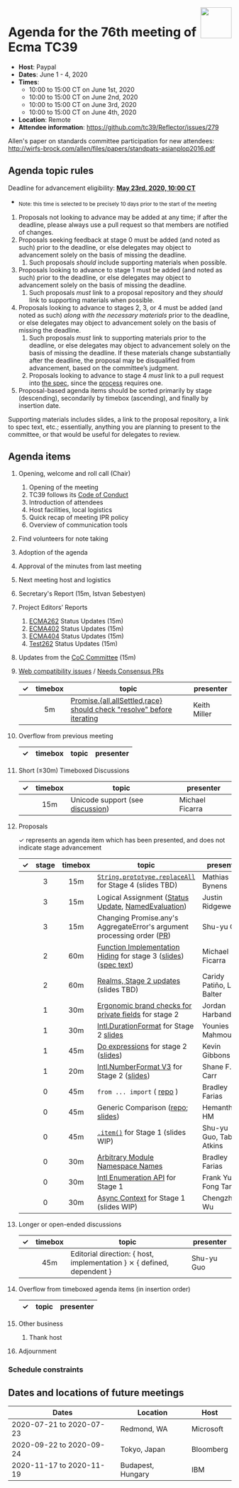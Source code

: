 
<img src="../images/Ecma_RVB-003.jpg" align="right" height="70" alt="" />

# Agenda for the 76th meeting of Ecma TC39

- **Host**: Paypal
- **Dates**: June 1 - 4, 2020
- **Times**:
  - 10:00 to 15:00 CT on June 1st, 2020
  - 10:00 to 15:00 CT on June 2nd, 2020
  - 10:00 to 15:00 CT on June 3rd, 2020
  - 10:00 to 15:00 CT on June 4th, 2020
- **Location**: Remote
- **Attendee information**: https://github.com/tc39/Reflector/issues/279

Allen's paper on standards committee participation for new attendees: http://wirfs-brock.com/allen/files/papers/standpats-asianplop2016.pdf

## Agenda topic rules

Deadline for advancement eligibility: [**May 23rd, 2020, 10:00 CT**](https://www.timeanddate.com/countdown/generic?p0=1440&iso=20200523T15&msg=TC39%20Submission%20deadline)
  - <sub>Note: this time is selected to be precisely 10 days prior to the start of the meeting</sub>

1. Proposals not looking to advance may be added at any time; if after the deadline, please always use a pull request so that members are notified of changes.
1. Proposals seeking feedback at stage 0 must be added (and noted as such) prior to the deadline, or else delegates may object to advancement solely on the basis of missing the deadline.
    1. Such proposals *should* include supporting materials when possible.
1. Proposals looking to advance to stage 1 must be added (and noted as such) prior to the deadline, or else delegates may object to advancement solely on the basis of missing the deadline.
    1. Such proposals *must* link to a proposal repository and they *should* link to supporting materials when possible.
1. Proposals looking to advance to stages 2, 3, or 4 must be added (and noted as such) *along with the necessary materials* prior to the deadline, or else delegates may object to advancement solely on the basis of missing the deadline.
    1. Such proposals *must* link to supporting materials prior to the deadline, or else delegates may object to advancement solely on the basis of missing the deadline. If these materials change substantially after the deadline, the proposal may be disqualified from advancement, based on the committee’s judgment.
    1. Proposals looking to advance to stage 4 *must* link to a pull request into [the spec](https://github.com/tc39/ecma262), since the [process](https://tc39.github.io/process-document/) requires one.
1. Proposal-based agenda items should be sorted primarily by stage (descending), secondarily by timebox (ascending), and finally by insertion date.

Supporting materials includes slides, a link to the proposal repository, a link to spec text, etc.; essentially, anything you are planning to present to the committee, or that would be useful for delegates to review.

## Agenda items

1. Opening, welcome and roll call (Chair)
    1. Opening of the meeting
    1. TC39 follows its [Code of Conduct](https://tc39.github.io/code-of-conduct/)
    1. Introduction of attendees
    1. Host facilities, local logistics
    1. Quick recap of meeting IPR policy
    1. Overview of communication tools
1. Find volunteers for note taking
1. Adoption of the agenda
1. Approval of the minutes from last meeting
1. Next meeting host and logistics
1. Secretary's Report (15m, Istvan Sebestyen)
1. Project Editors’ Reports
    1. [ECMA262](https://github.com/tc39/ecma262) Status Updates (15m)
    1. [ECMA402](https://github.com/tc39/ecma402) Status Updates (15m)
    1. [ECMA404](https://www.ecma-international.org/publications/standards/Ecma-404.htm) Status Updates (15m)
    1. [Test262](https://github.com/tc39/test262) Status Updates (15m)
1. Updates from the [CoC Committee](https://tc39.es/code-of-conduct/#code-of-conduct-committee) (15m)
1. [Web compatibility issues](https://github.com/tc39/ecma262/issues?utf8=✓&q=is%3Aopen+label%3A%22web+reality%22+is%3Aissue) / [Needs Consensus PRs](https://github.com/tc39/ecma262/pulls?q=is%3Apr+is%3Aopen+label%3A%22needs+consensus%22)

    | ✓ | timebox | topic | presenter |
    |:-:|:-------:|-------|-----------|
    |   | 5m      | [Promise.{all,allSettled,race} should check "resolve" before iterating](https://github.com/tc39/ecma262/pull/1912) | Keith Miller |


1. Overflow from previous meeting

    | ✓ | timebox | topic | presenter |
    |:-:|:-------:|-------|-----------|

1. Short (&le;30m) Timeboxed Discussions

    | ✓ | timebox | topic | presenter |
    |:-:|:-------:|-------|-----------|
    |   | 15m     | Unicode support (see [discussion](https://github.com/tc39/ecma262/pull/1896#issuecomment-628271681)) | Michael Ficarra |

1. Proposals

    ✓ represents an agenda item which has been presented, and does not indicate stage advancement

    | ✓ | stage | timebox | topic | presenter |
    |:-:|:-----:|:-------:|-------|-----------|
    |   | 3     | 15m     | [`String.prototype.replaceAll`](https://github.com/tc39/proposal-string-replace-all) for Stage 4 (slides TBD) | Mathias Bynens |
    |   | 3     | 15m     | Logical Assignment ([Status Update][lgcl-assign], [NamedEvaluation][lgcl-namedevaluation]) | Justin Ridgewell |
    |   | 3     | 15m     | Changing Promise.any's AggregateError's argument processing order ([PR](https://github.com/tc39/proposal-promise-any/pull/59)) | Shu-yu Guo |
    |   | 2     | 60m     | [Function Implementation Hiding](https://github.com/tc39/proposal-function-implementation-hiding) for stage 3 ([slides](https://docs.google.com/presentation/d/1zCACnOkueOZHruXv2UzUvKIUA6L7w7W6S2N4bdzwwkM/edit)) ([spec text](https://github.com/tc39/ecma262/pull/1739)) | Michael Ficarra |
    |   | 2     | 60m     | [Realms, Stage 2 updates](https://github.com/tc39/proposal-realms) (slides TBD) | Caridy Patiño, Leo Balter |
    |   | 1     | 30m     | [Ergonomic brand checks for private fields][private-fields-in-in] for stage 2 | Jordan Harband |
    |   | 1     | 30m     | [Intl.DurationFormat](https://github.com/tc39/proposal-intl-duration-format) for Stage 2 [slides](https://bit.ly/tc39-intl-duration-format-stage2) | Younies Mahmoud |
    |   | 1     | 45m     | [Do expressions](https://github.com/tc39/proposal-do-expressions/) for stage 2 ([slides](https://docs.google.com/presentation/d/14UYf30NeOd5TFZ4QJFigwBLZVotOwuQq3E-BCMIhGgk/edit?usp=sharing)) | Kevin Gibbons
    |   | 1     | 20m     | [Intl.NumberFormat V3](https://github.com/tc39/proposal-intl-numberformat-v3) for Stage 2 ([slides](https://docs.google.com/presentation/d/1uxw0Dd_lNW3zNgpKKsrnwCj2H7tVdlXkS8QJjVeW21k/edit?usp=sharing)) | Shane F. Carr |
    |   | 0     | 45m     | `from ... import` ( [repo][from-import-repo] ) | Bradley Farias |
    |   | 0     | 45m     | Generic Comparison ([repo](https://github.com/hemanth/generic-comparison); [slides](https://docs.google.com/presentation/d/1OO3QwtP4S0SOXGW9m4pdgG_CHo2eCz0sA6u3NXAgb9M/edit?usp=sharing)) | Hemanth HM |
    |   | 0     | 45m     | [`.item()`](https://github.com/tabatkins/proposal-item-method) for Stage 1 (slides WIP) | Shu-yu Guo, Tab Atkins |
    |   | 0     | 30m     | [Arbitrary Module Namespace Names](https://docs.google.com/presentation/d/1kYG69h_-x4qULJ9vw24agdt6hhJbpeOFFLC-6t55jVM/edit?usp=sharing) | Bradley Farias |
    |   | 0     | 30m     | [Intl Enumeration API](https://github.com/FrankYFTang/proposal-intl-enumeration) for Stage 1| Frank Yung-Fong Tang |
    |   | 0     | 30m     | [Async Context](https://github.com/legendecas/proposal-async-context) for Stage 1 (slides WIP) | Chengzhong Wu |


1. Longer or open-ended discussions

    | ✓ | timebox | topic | presenter |
    |:-:|:-------:|-------|-----------|
    |   | 45m     | Editorial direction: { host, implementation } ⨯ { defined, dependent } | Shu-yu Guo |

1. Overflow from timeboxed agenda items (in insertion order)

    | ✓ | topic | presenter |
    |:-:|-------|-----------|

1. Other business
    1. Thank host
1. Adjournment

### Schedule constraints

## Dates and locations of future meetings

| Dates                    | Location          | Host                    |
|--------------------------|-------------------|-------------------------|
| 2020-07-21 to 2020-07-23 | Redmond, WA       | Microsoft               |
| 2020-09-22 to 2020-09-24 | Tokyo, Japan      | Bloomberg               |
| 2020-11-17 to 2020-11-19 | Budapest, Hungary | IBM                     |

[from-import-repo]: https://github.com/bmeck/proposal-from-import
[private-fields-in-in]: https://github.com/tc39/proposal-private-fields-in-in
[lgcl-assign]: https://github.com/tc39/proposal-logical-assignment/issues/25
[lgcl-namedevaluation]: https://github.com/tc39/proposal-logical-assignment/issues/23
